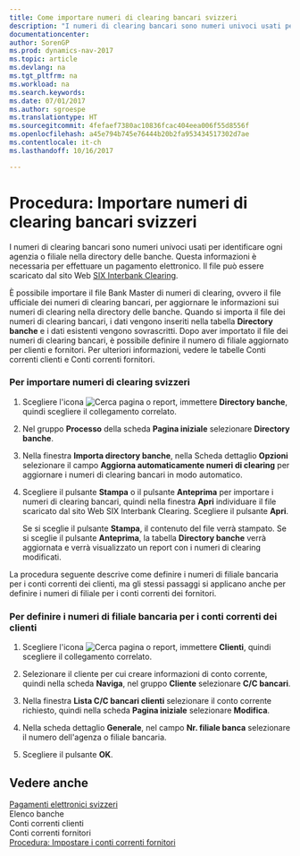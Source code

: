 ```yaml
---
title: Come importare numeri di clearing bancari svizzeri
description: "I numeri di clearing bancari sono numeri univoci usati per identificare ogni agenzia o filiale nella directory delle banche. Questa informazioni è necessaria per effettuare un pagamento elettronico. Il file può essere scaricato dal sito Web [SIX Interbank Clearing](http://go.microsoft.com/fwlink/?LinkId=145121)."
documentationcenter: 
author: SorenGP
ms.prod: dynamics-nav-2017
ms.topic: article
ms.devlang: na
ms.tgt_pltfrm: na
ms.workload: na
ms.search.keywords: 
ms.date: 07/01/2017
ms.author: sgroespe
ms.translationtype: HT
ms.sourcegitcommit: 4fefaef7380ac10836fcac404eea006f55d8556f
ms.openlocfilehash: a45e794b745e76444b20b2fa953434517302d7ae
ms.contentlocale: it-ch
ms.lasthandoff: 10/16/2017

---
```

# <a name="how-to-import-swiss-bank-clearing-numbers"></a>Procedura: Importare numeri di clearing bancari svizzeri
I numeri di clearing bancari sono numeri univoci usati per identificare ogni agenzia o filiale nella directory delle banche. Questa informazioni è necessaria per effettuare un pagamento elettronico. Il file può essere scaricato dal sito Web [SIX Interbank Clearing](http://go.microsoft.com/fwlink/?LinkId=145121).  
  
 È possibile importare il file Bank Master di numeri di clearing, ovvero il file ufficiale dei numeri di clearing bancari, per aggiornare le informazioni sui numeri di clearing nella directory delle banche. Quando si importa il file dei numeri di clearing bancari, i dati vengono inseriti nella tabella **Directory banche** e i dati esistenti vengono sovrascritti. Dopo aver importato il file dei numeri di clearing bancari, è possibile definire il numero di filiale aggiornato per clienti e fornitori. Per ulteriori informazioni, vedere le tabelle Conti correnti clienti e Conti correnti fornitori.  
  
### <a name="to-import-swiss-bank-clearing-numbers"></a>Per importare numeri di clearing svizzeri  
  
1.  Scegliere l'icona ![Cerca pagina o report](media/ui-search/search_small.png "icona Cerca pagina o report"), immettere **Directory banche**, quindi scegliere il collegamento correlato.  
  
2.  Nel gruppo **Processo** della scheda **Pagina iniziale** selezionare **Directory banche**.  
  
3.  Nella finestra **Importa directory banche**, nella Scheda dettaglio **Opzioni** selezionare il campo **Aggiorna automaticamente numeri di clearing** per aggiornare i numeri di clearing bancari in modo automatico.  
  
4.  Scegliere il pulsante **Stampa** o il pulsante **Anteprima** per importare i numeri di clearing bancari, quindi nella finestra **Apri** individuare il file scaricato dal sito Web SIX Interbank Clearing. Scegliere il pulsante **Apri**.  
  
     Se si sceglie il pulsante **Stampa**, il contenuto del file verrà stampato. Se si sceglie il pulsante **Anteprima**, la tabella **Directory banche** verrà aggiornata e verrà visualizzato un report con i numeri di clearing modificati.  
  
 La procedura seguente descrive come definire i numeri di filiale bancaria per i conti correnti dei clienti, ma gli stessi passaggi si applicano anche per definire i numeri di filiale per i conti correnti dei fornitori.  
  
### <a name="to-define-bank-branch-numbers-for-customer-bank-accounts"></a>Per definire i numeri di filiale bancaria per i conti correnti dei clienti  
  
1.  Scegliere l'icona ![Cerca pagina o report](media/ui-search/search_small.png "icona Cerca pagina o report"), immettere **Clienti**, quindi scegliere il collegamento correlato.  
  
2.  Selezionare il cliente per cui creare informazioni di conto corrente, quindi nella scheda **Naviga**, nel gruppo **Cliente** selezionare **C/C bancari**.  
  
3.  Nella finestra **Lista C/C bancari clienti** selezionare il conto corrente richiesto, quindi nella scheda **Pagina iniziale** selezionare **Modifica**.  
  
4.  Nella scheda dettaglio **Generale**, nel campo **Nr. filiale banca** selezionare il numero dell'agenza o filiale bancaria.  
  
5.  Scegliere il pulsante **OK**.  
  
## <a name="see-also"></a>Vedere anche  
 [Pagamenti elettronici svizzeri](swiss-electronic-payments.md)   
 Elenco banche   
 Conti correnti clienti   
 Conti correnti fornitori   
 [Procedura: Impostare i conti correnti fornitori](how-to-set-up-vendor-bank-accounts.md)

